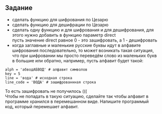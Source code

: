 ## Задание
- сделать функцию для шифрования по Цезарю
- сделать функцию для дешифрации по Цезарю
- сделать одну функцию и для шифрования и для дешифрования, для этого нужно добавить в функцию параметр direct    
пусть значение direct равное 0 - это зашифровать, а 1 - дешифровать
- когда заглавные и маленькие русские буквы идут в алфавите шифрования последовательно, то может возникать такая ситуация, что при шифровании мы просто переведём слово из маленьких букв в большие или обратно, например, пусть алфавит будет такой:
```
alph = 'абводАБВОД' # алфавит символов
key = 5
line = 'вода' # исходная строка
line_code = 'ВОДА' # зашифрованнная строка
```
То есть зашифровать не получилось (((    
Чтобы не попадать в такую ситуацию, сделайте так чтобы алфавит в программе хранился в перемешанном виде. Напишите программый код, который перемешает алфавит.
